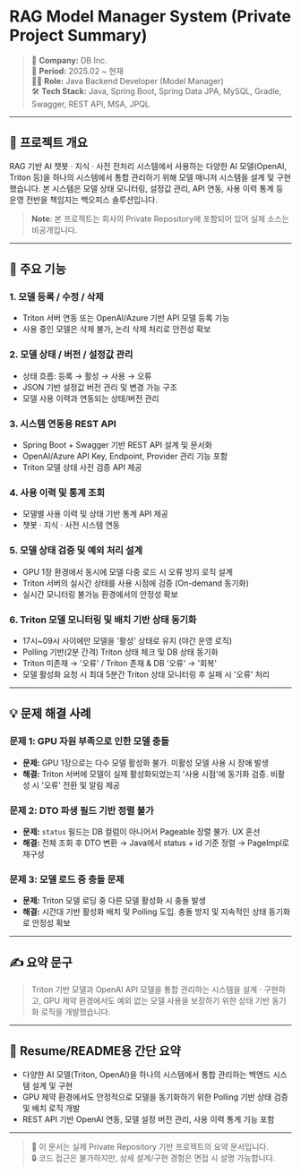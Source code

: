 # RAG Model Manager System (Private Project Summary)

> 🏢 **Company:** DB Inc.  
> 📅 **Period:** 2025.02 ~ 현재  
> 🧑‍💻 **Role:** Java Backend Developer (Model Manager)  
> 🛠 **Tech Stack:** Java, Spring Boot, Spring Data JPA, MySQL, Gradle, Swagger, REST API, MSA, JPQL

---

## 🧩 프로젝트 개요

RAG 기반 AI 챗봇 · 지식 · 사전 전처리 시스템에서 사용하는 다양한 AI 모델(OpenAI, Triton 등)을 하나의 시스템에서 통합 관리하기 위해 모델 매니저 시스템을 설계 및 구현했습니다. 본 시스템은 모델 상태 모니터링, 설정값 관리, API 연동, 사용 이력 통계 등 운영 전반을 책임지는 백오피스 솔루션입니다.

> **Note**: 본 프로젝트는 회사의 Private Repository에 포함되어 있어 실제 소스는 비공개입니다.

---

## 🔧 주요 기능

### 1. 모델 등록 / 수정 / 삭제
- Triton 서버 연동 또는 OpenAI/Azure 기반 API 모델 등록 기능
- 사용 중인 모델은 삭제 불가, 논리 삭제 처리로 안전성 확보

### 2. 모델 상태 / 버전 / 설정값 관리
- 상태 흐름: 등록 → 활성 → 사용 → 오류
- JSON 기반 설정값 버전 관리 및 변경 가능 구조
- 모델 사용 이력과 연동되는 상태/버전 관리

### 3. 시스템 연동용 REST API
- Spring Boot + Swagger 기반 REST API 설계 및 문서화
- OpenAI/Azure API Key, Endpoint, Provider 관리 기능 포함
- Triton 모델 상태 사전 검증 API 제공

### 4. 사용 이력 및 통계 조회
- 모델별 사용 이력 및 상태 기반 통계 API 제공
- 챗봇 · 지식 · 사전 시스템 연동

### 5. 모델 상태 검증 및 예외 처리 설계
- GPU 1장 환경에서 동시에 모델 다중 로드 시 오류 방지 로직 설계
- Triton 서버의 실시간 상태를 사용 시점에 검증 (On-demand 동기화)
- 실시간 모니터링 불가능 환경에서의 안정성 확보

### 6. Triton 모델 모니터링 및 배치 기반 상태 동기화
- 17시~09시 사이에만 모델을 '활성' 상태로 유지 (야간 운영 로직)
- Polling 기반(2분 간격) Triton 상태 체크 및 DB 상태 동기화
- Triton 미존재 → '오류' / Triton 존재 & DB '오류' → '회복'
- 모델 활성화 요청 시 최대 5분간 Triton 상태 모니터링 후 실패 시 '오류' 처리

---

## 💡 문제 해결 사례

### 문제 1: GPU 자원 부족으로 인한 모델 충돌
- **문제:** GPU 1장으로는 다수 모델 활성화 불가. 미활성 모델 사용 시 장애 발생
- **해결:** Triton 서버에 모델이 실제 활성화되었는지 '사용 시점'에 동기화 검증. 비활성 시 '오류' 전환 및 알림 제공

### 문제 2: DTO 파생 필드 기반 정렬 불가
- **문제:** `status` 필드는 DB 컬럼이 아니어서 Pageable 정렬 불가. UX 혼선
- **해결:** 전체 조회 후 DTO 변환 → Java에서 status + id 기준 정렬 → PageImpl로 재구성

### 문제 3: 모델 로드 중 충돌 문제
- **문제:** Triton 모델 로딩 중 다른 모델 활성화 시 충돌 발생
- **해결:** 시간대 기반 활성화 배치 및 Polling 도입. 충돌 방지 및 지속적인 상태 동기화로 안정성 확보

---

## ✍️ 요약 문구

> Triton 기반 모델과 OpenAI API 모델을 통합 관리하는 시스템을 설계 · 구현하고, GPU 제약 환경에서도 예외 없는 모델 사용을 보장하기 위한 상태 기반 동기화 로직을 개발했습니다.

---

## 📌 Resume/README용 간단 요약

- 다양한 AI 모델(Triton, OpenAI)을 하나의 시스템에서 통합 관리하는 백엔드 시스템 설계 및 구현  
- GPU 제약 환경에서도 안정적으로 모델을 동기화하기 위한 Polling 기반 상태 검증 및 배치 로직 개발  
- REST API 기반 OpenAI 연동, 모델 설정 버전 관리, 사용 이력 통계 기능 포함

---

> 📝 이 문서는 실제 Private Repository 기반 프로젝트의 요약 문서입니다.  
> 🔒 코드 접근은 불가하지만, 상세 설계/구현 경험은 면접 시 설명 가능합니다.
